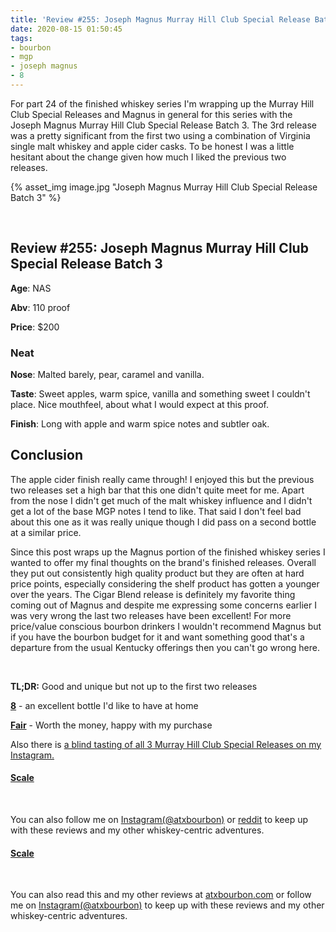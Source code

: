 ```yaml
---
title: 'Review #255: Joseph Magnus Murray Hill Club Special Release Batch 3'
date: 2020-08-15 01:50:45
tags:
- bourbon
- mgp
- joseph magnus
- 8
---
```


For part 24 of the finished whiskey series I'm wrapping up the Murray Hill Club Special Releases and Magnus in general for this series with the Joseph Magnus Murray Hill Club Special Release Batch 3. The 3rd release was a pretty significant from the first two using a combination of Virginia single malt whiskey and apple cider casks. To be honest I was a little hesitant about the change given how much I liked the previous two releases.

{% asset_img image.jpg "Joseph Magnus Murray Hill Club Special Release Batch 3" %}

&nbsp;

## Review #255: Joseph Magnus Murray Hill Club Special Release Batch 3
**Age**: NAS

**Abv**: 110 proof

**Price**: $200

### Neat
**Nose**: Malted barely, pear, caramel and vanilla.

**Taste**: Sweet apples, warm spice, vanilla and something sweet I couldn't place. Nice mouthfeel, about what I would expect at this proof.

**Finish**: Long with apple and warm spice notes and subtler oak.

## Conclusion

The apple cider finish really came through! I enjoyed this but the previous two releases set a high bar that this one didn't quite meet for me. Apart from the nose I didn't get much of the malt whiskey influence and I didn't get a lot of the base MGP notes I tend to like. That said I don't feel bad about this one as it was really unique though I did pass on a second bottle at a similar price.

Since this post wraps up the Magnus portion of the finished whiskey series I wanted to offer my final thoughts on the brand's finished releases. Overall they put out consistently high quality product but they are often at hard price points, especially considering the shelf product has gotten a younger over the years. The Cigar Blend release is definitely my favorite thing coming out of Magnus and despite me expressing some concerns earlier I was very wrong the last two releases have been excellent! For more price/value conscious bourbon drinkers I wouldn't recommend Magnus but if you have the bourbon budget for it and want something good that's a departure from the usual Kentucky offerings then you can't go wrong here.

&nbsp;

**TL;DR:** Good and unique but not up to the first two releases

[**8**](https://atxbourbon.com/tags/8/) - an excellent bottle I'd like to have at home

[**Fair**](https://atxbourbon.com/tags/fair-value/) - Worth the money, happy with my purchase

Also there is [a blind tasting of all 3 Murray Hill Club Special Releases on my Instagram.](https://www.instagram.com/tv/CDg4GMHH85n/?utm_source=ig_web_copy_link)

#### [Scale](http://atxbourbon.com/Scale/)

&nbsp;

You can also follow me on [Instagram(@atxbourbon)](https://www.instagram.com/atxbourbon/) or [reddit](https://www.reddit.com/r/atxbourbon/) to keep up with these reviews and my other whiskey-centric adventures.

#### [Scale](https://www.reddit.com/r/atxbourbon/comments/c9zarn/updated_review_scale/)

&nbsp;

You can also read this and my other reviews at [atxbourbon.com](http://atxbourbon.com) or follow me on [Instagram(@atxbourbon)](https://www.instagram.com/atxbourbon/) to keep up with these reviews and my other whiskey-centric adventures.